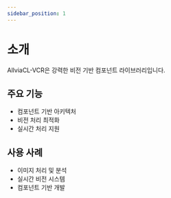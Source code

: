 ```yaml
---
sidebar_position: 1
---
```


# 소개

AllviaCL-VCR은 강력한 비전 기반 컴포넌트 라이브러리입니다.

## 주요 기능

- 컴포넌트 기반 아키텍처
- 비전 처리 최적화
- 실시간 처리 지원

## 사용 사례

- 이미지 처리 및 분석
- 실시간 비전 시스템
- 컴포넌트 기반 개발 